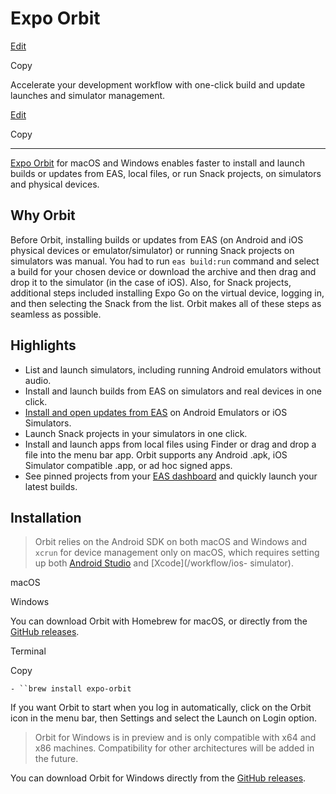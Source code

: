 # Expo Orbit

[Edit](https://github.com/expo/expo/edit/main/docs/pages/build/orbit.mdx)

Copy

Accelerate your development workflow with one-click build and update launches
and simulator management.

[Edit](https://github.com/expo/expo/edit/main/docs/pages/build/orbit.mdx)

Copy

* * *

[Expo Orbit](https://expo.dev/orbit) for macOS and Windows enables faster to
install and launch builds or updates from EAS, local files, or run Snack
projects, on simulators and physical devices.

## Why Orbit

Before Orbit, installing builds or updates from EAS (on Android and iOS
physical devices or emulator/simulator) or running Snack projects on
simulators was manual. You had to run `eas build:run` command and select a
build for your chosen device or download the archive and then drag and drop it
to the simulator (in the case of iOS). Also, for Snack projects, additional
steps included installing Expo Go on the virtual device, logging in, and then
selecting the Snack from the list. Orbit makes all of these steps as seamless
as possible.

## Highlights

  * List and launch simulators, including running Android emulators without audio.
  * Install and launch builds from EAS on simulators and real devices in one click.
  * [Install and open updates from EAS](/review/with-orbit) on Android Emulators or iOS Simulators.
  * Launch Snack projects in your simulators in one click.
  * Install and launch apps from local files using Finder or drag and drop a file into the menu bar app. Orbit supports any Android .apk, iOS Simulator compatible .app, or ad hoc signed apps.
  * See pinned projects from your [EAS dashboard](https://expo.dev) and quickly launch your latest builds.

## Installation

> Orbit relies on the Android SDK on both macOS and Windows and `xcrun` for
> device management only on macOS, which requires setting up both [Android
> Studio](/workflow/android-studio-emulator) and [Xcode](/workflow/ios-
> simulator).

macOS

Windows

You can download Orbit with Homebrew for macOS, or directly from the [GitHub
releases](https://github.com/expo/orbit/releases).

Terminal

Copy

`- ``brew install expo-orbit`

If you want Orbit to start when you log in automatically, click on the Orbit
icon in the menu bar, then Settings and select the Launch on Login option.

> Orbit for Windows is in preview and is only compatible with x64 and x86
> machines. Compatibility for other architectures will be added in the future.

You can download Orbit for Windows directly from the [GitHub
releases](https://github.com/expo/orbit/releases).

